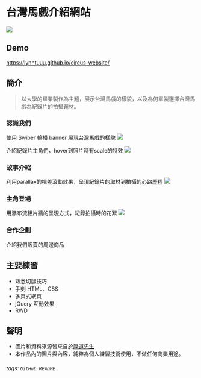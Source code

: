 # 台灣馬戲介紹網站

![](https://i.imgur.com/s6JCKK9.png)


## Demo
https://lynntuuu.github.io/circus-website/

## 簡介
> 以大學的畢業製作為主題，展示台灣馬戲的樣貌，以及為何畢製選擇台灣馬戲為紀錄片的拍攝題材。  

### 認識我們
使用 Swiper 輪播 banner 展現台灣馬戲的樣貌
![](https://i.imgur.com/PT8bR87.png)

介紹紀錄片主角們，hover到照片時有scale的特效
![](https://i.imgur.com/deQFRqO.png)

### 故事介紹
利用parallax的視差滾動效果，呈現紀錄片的取材到拍攝的心路歷程
![](https://i.imgur.com/mSCabGP.jpg)

### 主角登場
用瀑布流相片牆的呈現方式，紀錄拍攝時的花絮
![](https://i.imgur.com/dYcta56.jpg)

### 合作企劃
介紹我們販賣的周邊商品

## 主要練習

* 熟悉切版技巧
* 手刻 HTML、CSS
* 多頁式網頁
* jQuery 互動效果
* RWD

## 聲明
* 圖片和資料來源皆來自於[厚道先生](https://www.facebook.com/1798circus/)
* 本作品內的圖片與內容，純粹為個人練習技術使用，不做任何商業用途。

###### tags: `GitHub README`